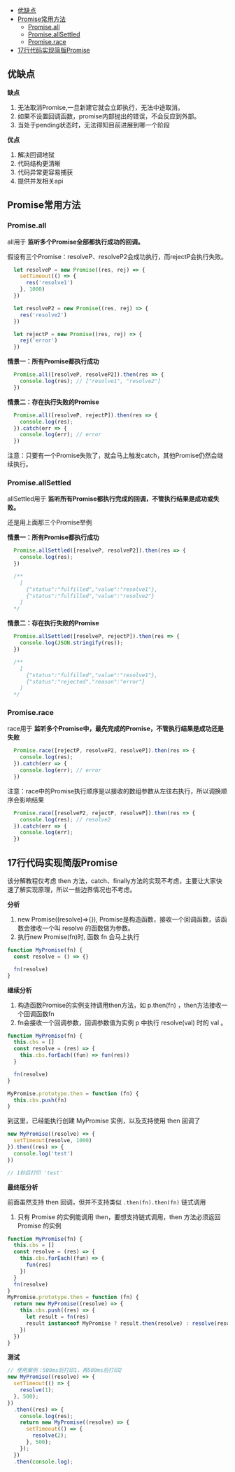 - [优缺点](#优缺点)
- [Promise常用方法](#promise常用方法)
  - [Promise.all](#promiseall)
  - [Promise.allSettled](#promiseallsettled)
  - [Promise.race](#promiserace)
- [17行代码实现简版Promise](#17行代码实现简版promise)

## 优缺点

**缺点**

1. 无法取消Promise,一旦新建它就会立即执行，无法中途取消。
2. 如果不设置回调函数，promise内部抛出的错误，不会反应到外部。
3. 当处于pending状态时，无法得知目前进展到哪一个阶段

**优点**

1. 解决回调地狱
2. 代码结构更清晰
3. 代码异常更容易捕获
4. 提供并发相关api

## Promise常用方法

### Promise.all
all用于 **监听多个Promise全部都执行成功的回调。**

假设有三个Promise：resolveP、resolveP2会成功执行，而rejectP会执行失败。
```javascript
  let resolveP = new Promise((res, rej) => {
    setTimeout(() => {
      res('resolve1')
    }, 1000)
  })

  let resolveP2 = new Promise((res, rej) => {
    res('resolve2')
  })

  let rejectP = new Promise((res, rej) => {
    rej('error')
  })
```

**情景一：所有Promise都执行成功**
```javascript
  Promise.all([resolveP, resolveP2]).then(res => {
    console.log(res); // ["resolve1", "resolve2"]
  })
```

**情景二：存在执行失败的Promise**
```javascript
  Promise.all([resolveP, rejectP]).then(res => {
    console.log(res);
  }).catch(err => {
    console.log(err); // error
  })
```

注意：只要有一个Promise失败了，就会马上触发catch，其他Promise仍然会继续执行。

### Promise.allSettled
allSettled用于 **监听所有Promise都执行完成的回调，不管执行结果是成功或失败。** 

还是用上面那三个Promise举例

**情景一：所有Promise都执行成功**
```javascript
  Promise.allSettled([resolveP, resolveP2]).then(res => {
    console.log(res);
  })

  /**
    [
      {"status":"fulfilled","value":"resolve1"},
      {"status":"fulfilled","value":"resolve2"}
    ]
  */
```

**情景二：存在执行失败的Promise**

```javascript
  Promise.allSettled([resolveP, rejectP]).then(res => {
    console.log(JSON.stringify(res));
  })

  /**
    [
      {"status":"fulfilled","value":"resolve1"},
      {"status":"rejected","reason":"error"}
    ]
  */
```

### Promise.race
race用于 **监听多个Promise中，最先完成的Promise，不管执行结果是成功还是失败**

```javascript
  Promise.race([rejectP, resolveP2, resolveP]).then(res => {
    console.log(res);
  }).catch(err => {
    console.log(err); // error
  })
```

注意：race中的Promise执行顺序是以接收的数组参数从左往右执行，所以调换顺序会影响结果

```javascript
  Promise.race([resolveP2, rejectP, resolveP]).then(res => {
    console.log(res); // resolve2
  }).catch(err => {
    console.log(err);
  })
```

## 17行代码实现简版Promise

该分解教程仅考虑 then 方法，catch、finally方法的实现不考虑，主要让大家快速了解实现原理，所以一些边界情况也不考虑。

 **分析**
 1. new Promise((resolve)=>{}), Promise是构造函数，接收一个回调函数，该函数会接收一个叫 resolve 的函数做为参数。
 2. 执行new Promise(fn)时, 函数 fn 会马上执行

```javascript
function MyPromise(fn) {
  const resolve = () => {}

  fn(resolve)
}
```

**继续分析**
1. 构造函数Promise的实例支持调用then方法，如 p.then(fn) ，then方法接收一个回调函数fn
2. fn会接收一个回调参数，回调参数值为实例 p 中执行 resolve(val) 时的 val 。

```javascript
function MyPromise(fn) {
  this.cbs = []
  const resolve = (res) => {
    this.cbs.forEach((fun) => fun(res))
  }

  fn(resolve)
}

MyPromise.prototype.then = function (fn) {
  this.cbs.push(fn)
}
```

到这里，已经能执行创建 MyPromise 实例，以及支持使用 then 回调了

```javascript
new MyPromise((resolve) => {
  setTimeout(resolve, 1000)
}).then((res) => {
  console.log('test')
})

// 1秒后打印 'test'
```

**最终版分析**

前面虽然支持 then 回调，但并不支持类似 `.then(fn).then(fn)` 链式调用
1. 只有 Promise 的实例能调用 then，要想支持链式调用，then 方法必须返回 Promise 的实例

```javascript
function MyPromise(fn) {
  this.cbs = []
  const resolve = (res) => {
    this.cbs.forEach((fun) => {
      fun(res)
    })
  }
  fn(resolve)
}
MyPromise.prototype.then = function (fn) {
  return new MyPromise((resolve) => {
    this.cbs.push((res) => {
      let result = fn(res)
      result instanceof MyPromise ? result.then(resolve) : resolve(result)
    })
  })
}
```

**测试**

```javascript
// 使用案例：500ms后打印1，再500ms后打印2
new MyPromise((resolve) => {
  setTimeout(() => {
    resolve(1);
  }, 500);
})
  .then((res) => {
    console.log(res);
    return new MyPromise((resolve) => {
      setTimeout(() => {
        resolve(2);
      }, 500);
    });
  })
  .then(console.log);
```
